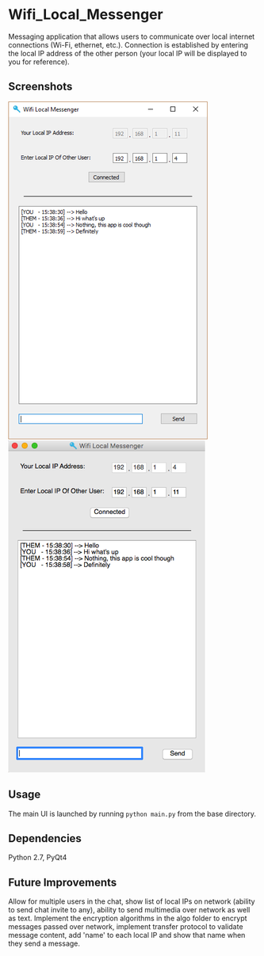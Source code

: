 # Wifi_Local_Messenger
Messaging application that allows users to communicate over local internet connections (Wi-Fi, ethernet, etc.). Connection is established by entering the local IP address of the other person (your local IP will be displayed to you for reference).

## Screenshots
![Alt text](https://github.com/bfaure/Wifi_Local_Messenger/blob/master/resources/test_screen_1.png)
![Alt text](https://github.com/bfaure/Wifi_Local_Messenger/blob/master/resources/test_screen_2.png)

## Usage
The main UI is launched by running ```python main.py``` from the base directory.

## Dependencies
Python 2.7, PyQt4

## Future Improvements
Allow for multiple users in the chat, show list of local IPs on network (ability to send chat invite to any), ability to send multimedia over network as well as text. Implement the encryption algorithms in the algo folder to encrypt messages passed over network, implement transfer protocol to validate message content, add 'name' to each local IP and show that name when they send a message.
